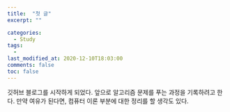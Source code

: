 ```yaml
---
title:  "첫 글"
excerpt: ""

categories:
  - Study
tags:
  - 
last_modified_at: 2020-12-10T18:03:00
comments: false
toc: false
---
```


깃허브 블로그를 시작하게 되었다. 앞으로 알고리즘 문제를 푸는 과정을 기록하려고 한다.
만약 여유가 된다면, 컴퓨터 이론 부분에 대한 정리를 할 생각도 있다.